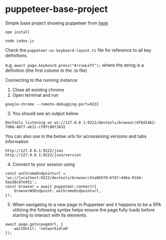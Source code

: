 # puppeteer-base-project

Simple base project showing puppeteer from [here](https://medium.com/@jaredpotter1/connecting-puppeteer-to-existing-chrome-window-8a10828149e0)

```
npm install

node index.js
```

Check the `puppeteer-us-keyboard-layout.ts` file for reference to all key definitions.

e.g.
`await page.keyboard.press("ArrowLeft");` where the string is a definition (the first column in the .ts file)


Connecting to the running instance 
1. Close all existing chrome
2. Open terminal and run
```
google-chrome --remote-debugging-port=9222
```
3. You should see an output below
```
DevTools listening on ws://127.0.0.1:9222/devtools/browser/df6d14b2-7d88-4077-ab11-c70fc08f3432
```
You can also use in the below urls for accessesing versions and tabs information
```
http://127.0.0.1:9222/json
http://127.0.0.1:9222/json/version
```
4. Connect to your session using 
```
const wsChromeEndpointurl = 'ws://localhost:9222/devtools/browser/41a0b5f0–6747–446a-91b6–5ba30c87e951';
const browser = await puppeteer.connect({
    browserWSEndpoint: wsChromeEndpointurl,
});
```
5. When navigating to a new page in Puppeteer and it happens to be a SPA utilizing the following syntax helps ensure the page fully loads before starting to interact with its elements.
```
await page.goto(pageUrl, {
    waitUntil: 'networkidle0'
});
```
